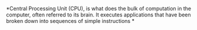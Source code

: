 *Central Processing Unit (CPU), is what does the bulk of computation in the computer, often referred to its brain. It executes applications that have been broken down into sequences of simple instructions *